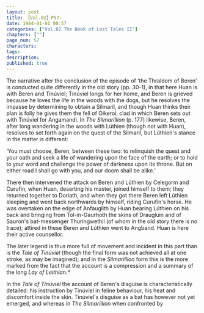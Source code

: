 ```yaml
---
layout: post
title: 【Vol.02】P57.
date: 1984-01-01 00:57
categories: ["Vol.02 The Book of Lost Tales II"]
chapters: [""]
page_num: 57
characters: 
tags: 
description: 
published: true
---
```


<p style="text-indent: 0;">
The narrative after the conclusion of the episode of ‘the Thraldom of Beren’ is conducted quite differently in the old story (pp. 30-1), in that here Huan is with Beren and Tinúviel; Tinúviel longs for her home, and Beren is grieved because he loves the life in the woods with the dogs, but he resolves the impasse by determining to obtain a Silmaril, and though Huan thinks their plan is folly he gives them the fell of Oikeroi, clad in which Beren sets out with Tinúviel for Angamandi. In <I>The Silmarillion</I> (p. 177) likewise, Beren, after long wandering in the woods with Lúthien (though not with Huan), resolves to set forth again on the quest of the Silmaril, but Lúthien's stance in the matter is different:
</p>

‘You must choose, Beren, between these two: to relinquish the quest and your oath and seek a life of wandering upon the face of the earth; or to hold to your word and challenge the power of darkness upon its throne. But on either road I shall go with you, and our doom shall be alike.’

There then intervened the attack on Beren and Lúthien by Celegorm and Curufin, when Huan, deserting his master, joined himself to them; they returned together to Doriath, and when they got there Beren left Lúthien sleeping and went back northwards by himself, riding Curufin's horse. He was overtaken on the edge of Anfauglith by Huan bearing Lúthien on his back and bringing from Tol-in-Gaurhoth the skins of Draugluin and of Sauron's bat-messenger Thuringwethil (of whom in the old story there is no trace); attired in these Beren and Lúthien went to Angband. Huan is here their active counsellor.

The later legend is thus more full of movement and incident in this part than is the <I>Tale of Tinúviel</I> (though the final form was not achieved all at one stroke, as may be imagined); and in the <I>Silmarillion</I> form this is the more marked from the fact that the account is a compression and a summary of the long <I>Lay of Leithian.\*</I>

In the <I>Tale of Tinúviel</I> the account of Beren's disguise is characteristically detailed: his instruction by Tinúviel in feline behaviour, his heat and discomfort inside the skin. Tinúviel's disguise as a bat has however not yet emerged, and whereas in <I>The Silmarillion</I> when confronted by

